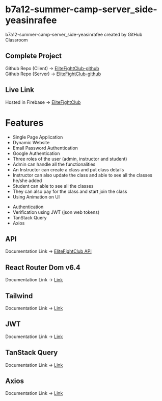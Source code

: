 # b7a12-summer-camp-server_side-yeasinrafee
b7a12-summer-camp-server_side-yeasinrafee created by GitHub Classroom

## Complete Project

Github Repo (Client) -> [EliteFightClub-github](https://github.com/programming-hero-web-course1/b712-summer-camp-client-side-yeasinrafee) </br>
Github Repo (Server) -> [EliteFightClub-github](https://github.com/programming-hero-web-course1/b7a12-summer-camp-server_side-yeasinrafee)

## Live Link

Hosted in Firebase -> [EliteFightClub](https://elite-fight-club.web.app/)

# Features

- Single Page Application
- Dynamic Website
- Email Password Authentication
- Google Authentication
- Three roles of the user (admin, instructor and student)
- Admin can handle all the functionalities
- An Instructor can create a class and put class details
- Instructor can also update the class and able to see all the classes he/she added
- Student can able to see all the classes
- They can also pay for the class and start join the class
- Using Animation on UI

* Authentication
* Verification using JWT (json web tokens)
* TanStack Query
* Axios

## API

Documentation Link -> [EliteFightClub API](https://elite-fight-club-server.vercel.app/classes)

## React Router Dom v6.4

Documentation Link -> [Link](https://reactrouter.com/en/main/start/overview)

## Tailwind

Documentation Link -> [Link](https://tailwindcss.com/docs/installation)

## JWT

Documentation Link -> [Link](https://jwt.io/)

## TanStack Query

Documentation Link -> [Link](https://tanstack.com/query/latest)

## Axios

Documentation Link -> [Link](https://axios-http.com/docs/intro)
